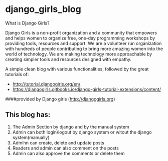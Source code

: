 # django_girls_blog

What is Django Girls?

Django Girls is a non-profit organization and a community that empowers and helps women to organize free, one-day programming workshops by providing tools, resources and support. We are a volunteer run organization with hundreds of people contributing to bring more amazing women into the world of technology. We are making technology more approachable by creating simpler tools and resources designed with empathy. 

A simple clean blog with various functionalities, followed by the great tutorials of:
* http://tutorial.djangogirls.org/en/
* https://djangogirls.gitbooks.io/django-girls-tutorial-extensions/content/ 

####provided by Django girls (http://djangogirls.org)

## This blog has:

1. The Admin Section by django and by the manual system
2. Admin can both login/logout by django system or witout the django system(manually)
3. Admihn can create, delete and update posts
4. Readers and admin can also comment on the posts
4. Admin can also approve the comments or delete them

